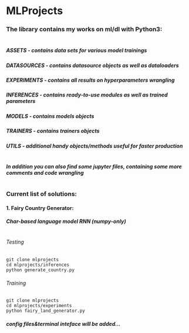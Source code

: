 # MLProjects

### The library contains my works on ml/dl with Python3:
#

  
  
##### ASSETS - contains data sets for various model trainings
  
##### DATASOURCES - contains datasource objects as well as dataloaders
  
##### EXPERIMENTS - contains all results on hyperparameters wrangling
  
##### INFERENCES - contains ready-to-use modules as well as trained parameters
  
##### MODELS - contains models objects
  
##### TRAINERS - contains trainers objects
  
##### UTILS - additional handy objects/methods useful for faster production

#

##### In addition you can also find some jupyter files, containing some more comments and code wrangling

#

### Current  list of solutions:

#### 1. Fairy Country Generator:
##### Char-based language model RNN (numpy-only)
#

   ###### Testing
    git clone mlprojects
    cd mlprojects/inferences
    python generate_country.py
    
   ###### Training
    git clone mlprojects
    cd mlprojects/experiments
    python fairy_land_generator.py
  ##### config files&terminal inteface will be added...


   


